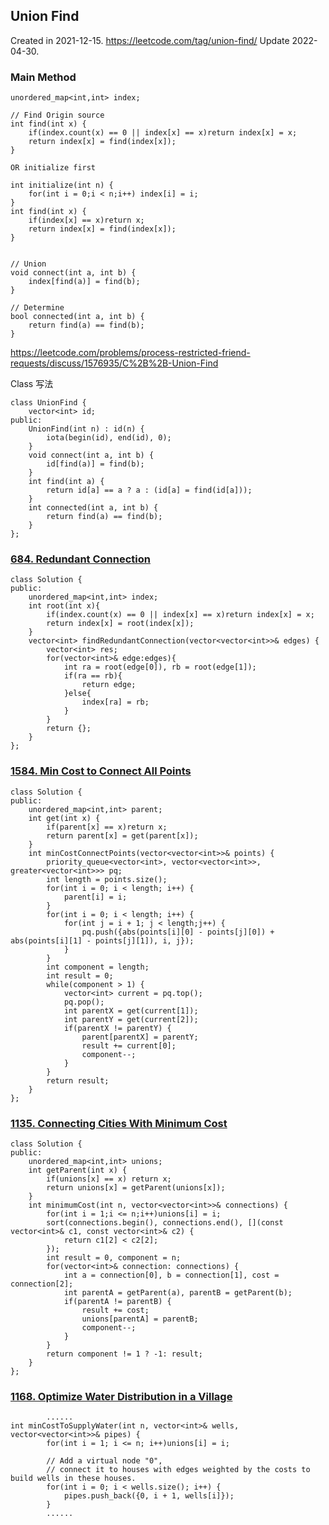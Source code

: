 ## Union Find

Created in 2021-12-15. https://leetcode.com/tag/union-find/ Update 2022-04-30.

### Main Method

```
unordered_map<int,int> index;

// Find Origin source
int find(int x) {
    if(index.count(x) == 0 || index[x] == x)return index[x] = x;
    return index[x] = find(index[x]);
}

OR initialize first

int initialize(int n) {
    for(int i = 0;i < n;i++) index[i] = i;
}
int find(int x) {
    if(index[x] == x)return x;
    return index[x] = find(index[x]);
}


// Union
void connect(int a, int b) {
    index[find(a)] = find(b);
}

// Determine
bool connected(int a, int b) {
    return find(a) == find(b);
}
```

https://leetcode.com/problems/process-restricted-friend-requests/discuss/1576935/C%2B%2B-Union-Find 

Class 写法
```
class UnionFind {
    vector<int> id;
public:
    UnionFind(int n) : id(n) {
        iota(begin(id), end(id), 0);
    }
    void connect(int a, int b) {
        id[find(a)] = find(b);
    }
    int find(int a) {
        return id[a] == a ? a : (id[a] = find(id[a]));
    }
    int connected(int a, int b) {
        return find(a) == find(b);
    }
};
```

### [684. Redundant Connection](https://leetcode.com/problems/redundant-connection/)

```
class Solution {
public:
    unordered_map<int,int> index;
    int root(int x){
        if(index.count(x) == 0 || index[x] == x)return index[x] = x;
        return index[x] = root(index[x]);
    }
    vector<int> findRedundantConnection(vector<vector<int>>& edges) {
        vector<int> res;
        for(vector<int>& edge:edges){
            int ra = root(edge[0]), rb = root(edge[1]);
            if(ra == rb){
                return edge;
            }else{
                index[ra] = rb;
            }
        }
        return {};
    }
};
```

### [1584. Min Cost to Connect All Points](https://leetcode.com/problems/min-cost-to-connect-all-points/)

```
class Solution {
public:
    unordered_map<int,int> parent;
    int get(int x) {
        if(parent[x] == x)return x;
        return parent[x] = get(parent[x]);
    }
    int minCostConnectPoints(vector<vector<int>>& points) {
        priority_queue<vector<int>, vector<vector<int>>, greater<vector<int>>> pq;
        int length = points.size();
        for(int i = 0; i < length; i++) {
            parent[i] = i;
        }
        for(int i = 0; i < length; i++) {
            for(int j = i + 1; j < length;j++) {
                pq.push({abs(points[i][0] - points[j][0]) + abs(points[i][1] - points[j][1]), i, j});
            }
        }
        int component = length;
        int result = 0;
        while(component > 1) {
            vector<int> current = pq.top();
            pq.pop();
            int parentX = get(current[1]);
            int parentY = get(current[2]);
            if(parentX != parentY) {
                parent[parentX] = parentY;
                result += current[0];
                component--;
            }
        }
        return result;
    }
};
```

### [1135. Connecting Cities With Minimum Cost](https://leetcode.com/problems/connecting-cities-with-minimum-cost/)

```
class Solution {
public:
    unordered_map<int,int> unions;
    int getParent(int x) {
        if(unions[x] == x) return x;
        return unions[x] = getParent(unions[x]);
    }
    int minimumCost(int n, vector<vector<int>>& connections) {
        for(int i = 1;i <= n;i++)unions[i] = i;
        sort(connections.begin(), connections.end(), [](const vector<int>& c1, const vector<int>& c2) {
            return c1[2] < c2[2];
        });
        int result = 0, component = n;
        for(vector<int>& connection: connections) {
            int a = connection[0], b = connection[1], cost = connection[2];
            int parentA = getParent(a), parentB = getParent(b);
            if(parentA != parentB) {
                result += cost;
                unions[parentA] = parentB;
                component--;
            }
        }
        return component != 1 ? -1: result;
    }
};
```

### [1168. Optimize Water Distribution in a Village](https://leetcode.com/problems/optimize-water-distribution-in-a-village/)

```
        ......
int minCostToSupplyWater(int n, vector<int>& wells, vector<vector<int>>& pipes) {
        for(int i = 1; i <= n; i++)unions[i] = i;
        
        // Add a virtual node "0", 
        // connect it to houses with edges weighted by the costs to build wells in these houses.
        for(int i = 0; i < wells.size(); i++) {
            pipes.push_back({0, i + 1, wells[i]});
        }
        ......
```
